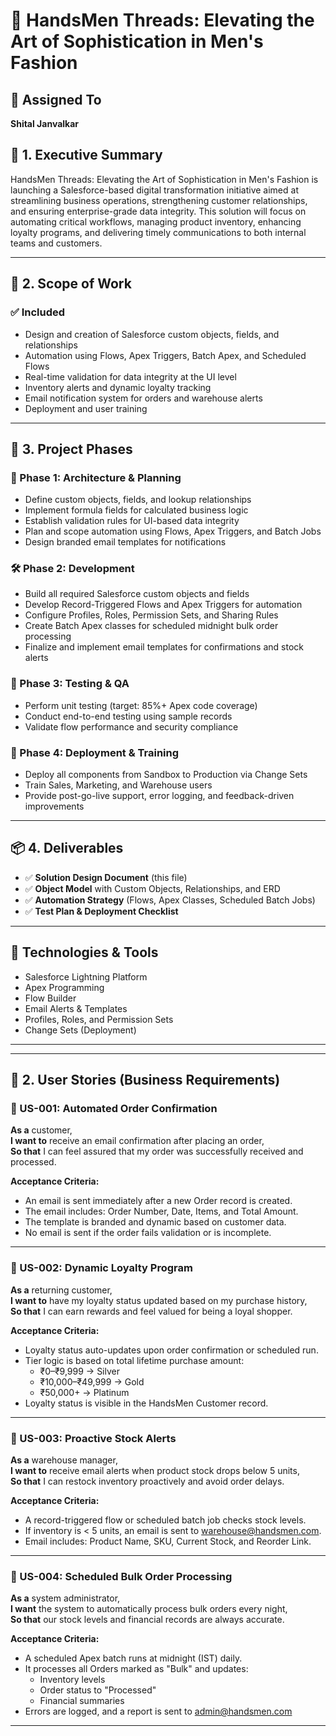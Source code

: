 # 🧵 HandsMen Threads: Elevating the Art of Sophistication in Men's Fashion

## 👤 Assigned To
**Shital Janvalkar**

## 📘 1. Executive Summary

HandsMen Threads: Elevating the Art of Sophistication in Men's Fashion is launching a Salesforce-based digital transformation initiative aimed at streamlining business operations, strengthening customer relationships, and ensuring enterprise-grade data integrity. This solution will focus on automating critical workflows, managing product inventory, enhancing loyalty programs, and delivering timely communications to both internal teams and customers.

---

## 🎯 2. Scope of Work

### ✅ Included
- Design and creation of Salesforce custom objects, fields, and relationships
- Automation using Flows, Apex Triggers, Batch Apex, and Scheduled Flows
- Real-time validation for data integrity at the UI level
- Inventory alerts and dynamic loyalty tracking
- Email notification system for orders and warehouse alerts
- Deployment and user training

---

## 🔄 3. Project Phases

### 📐 Phase 1: Architecture & Planning
- Define custom objects, fields, and lookup relationships
- Implement formula fields for calculated business logic
- Establish validation rules for UI-based data integrity
- Plan and scope automation using Flows, Apex Triggers, and Batch Jobs
- Design branded email templates for notifications

### 🛠️ Phase 2: Development
- Build all required Salesforce custom objects and fields
- Develop Record-Triggered Flows and Apex Triggers for automation
- Configure Profiles, Roles, Permission Sets, and Sharing Rules
- Create Batch Apex classes for scheduled midnight bulk order processing
- Finalize and implement email templates for confirmations and stock alerts

### 🧪 Phase 3: Testing & QA
- Perform unit testing (target: 85%+ Apex code coverage)
- Conduct end-to-end testing using sample records
- Validate flow performance and security compliance

### 🚀 Phase 4: Deployment & Training
- Deploy all components from Sandbox to Production via Change Sets
- Train Sales, Marketing, and Warehouse users
- Provide post-go-live support, error logging, and feedback-driven improvements

---

## 📦 4. Deliverables

- ✅ **Solution Design Document** (this file)
- ✅ **Object Model** with Custom Objects, Relationships, and ERD
- ✅ **Automation Strategy** (Flows, Apex Classes, Scheduled Batch Jobs)
- ✅ **Test Plan & Deployment Checklist**

---

## 🧰 Technologies & Tools

- Salesforce Lightning Platform
- Apex Programming
- Flow Builder
- Email Alerts & Templates
- Profiles, Roles, and Permission Sets
- Change Sets (Deployment)

---

---

## 📄 2. User Stories (Business Requirements)

### 🔹 US-001: Automated Order Confirmation
**As a** customer,  
**I want to** receive an email confirmation after placing an order,  
**So that** I can feel assured that my order was successfully received and processed.

**Acceptance Criteria:**
- An email is sent immediately after a new Order record is created.
- The email includes: Order Number, Date, Items, and Total Amount.
- The template is branded and dynamic based on customer data.
- No email is sent if the order fails validation or is incomplete.

---

### 🔹 US-002: Dynamic Loyalty Program
**As a** returning customer,  
**I want to** have my loyalty status updated based on my purchase history,  
**So that** I can earn rewards and feel valued for being a loyal shopper.

**Acceptance Criteria:**
- Loyalty status auto-updates upon order confirmation or scheduled run.
- Tier logic is based on total lifetime purchase amount:
  - ₹0–₹9,999 → Silver  
  - ₹10,000–₹49,999 → Gold  
  - ₹50,000+ → Platinum
- Loyalty status is visible in the HandsMen Customer record.

---

### 🔹 US-003: Proactive Stock Alerts
**As a** warehouse manager,  
**I want to** receive email alerts when product stock drops below 5 units,  
**So that** I can restock inventory proactively and avoid order delays.

**Acceptance Criteria:**
- A record-triggered flow or scheduled batch job checks stock levels.
- If inventory is < 5 units, an email is sent to warehouse@handsmen.com.
- Email includes: Product Name, SKU, Current Stock, and Reorder Link.

---

### 🔹 US-004: Scheduled Bulk Order Processing
**As a** system administrator,  
**I want** the system to automatically process bulk orders every night,  
**So that** our stock levels and financial records are always accurate.

**Acceptance Criteria:**
- A scheduled Apex batch runs at midnight (IST) daily.
- It processes all Orders marked as "Bulk" and updates:
  - Inventory levels
  - Order status to "Processed"
  - Financial summaries
- Errors are logged, and a report is sent to admin@handsmen.com

---





